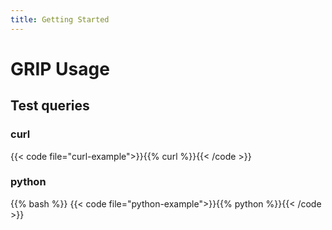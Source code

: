 ```yaml
---
title: Getting Started
---
```


# GRIP Usage

## Test queries

### curl
{{< code file="curl-example">}}{{% curl %}}{{< /code >}}

### python
{{% bash %}}
{{< code file="python-example">}}{{% python %}}{{< /code >}}
